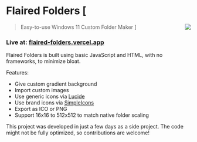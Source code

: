 # Flaired Folders [

> Easy-to-use Windows 11 Custom Folder Maker
> <img src="https://flaired-folders.vercel.app/assets/favicon/favicon-96x96.png" align="right" />
> ]

### Live at: [flaired-folders.vercel.app](https://flaired-folders.vercel.app)

Flaired Folders is built using basic JavaScript and HTML, with no frameworks, to minimize bloat.

Features:

- Give custom gradient background
- Import custom images
- Use generic icons via [Lucide](https://lucide.dev)
- Use brand icons via [SimpleIcons](https://simpleicons.org/)
- Export as ICO or PNG
- Support 16x16 to 512x512 to match native folder scaling

This project was developed in just a few days as a side project. The code might not be fully optimized, so contributions are welcome!
